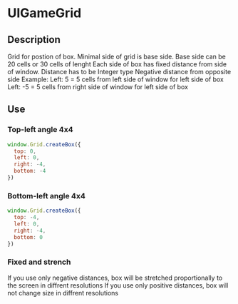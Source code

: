 # UIGameGrid

## Description
Grid for postion of box.
Minimal side of grid is base side.
Base side can be 20 cells or 30 cells of lenght
Each side of box has fixed distance from side of window.
Distance has to be Integer type
Negative distance from opposite side
Example:
  Left: 5 = 5 cells from left side of window for left side of box
  Left: -5 = 5 cells from right side of window for left side of box
## Use
### Top-left angle 4x4
```js
window.Grid.createBox({
  top: 0,
  left: 0,
  right: -4,
  bottom: -4
})
```
### Bottom-left angle 4x4
```js
window.Grid.createBox({
  top: -4,
  left: 0,
  right: -4,
  bottom: 0
})
```
### Fixed and strench
If you use only negative distances, box will be stretched proportionally to the screen in diffrent resolutions
If you use only positive distances, box will not change size in diffrent resolutions
